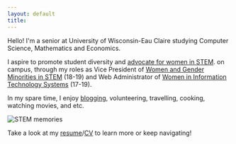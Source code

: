 ```yaml
---
layout: default
title: 
---
```


Hello! I'm a senior at University of Wisconsin-Eau Claire studying Computer Science, Mathematics and Economics. 

I aspire to promote student diversity and [advocate for women in STEM](https://www.youtube.com/watch?v=dtJj1jAKOas). on campus, through my roles as Vice President of [Women and Gender Minorities in STEM](https://sites.google.com/view/uwecwistem/) (18-19) and Web Administrator of [Women in Information Technology Systems](https://www.facebook.com/UWECWITS/) (17-19).

In my spare time, I enjoy [blogging](https://foongminwong.blogspot.com), volunteering, travelling, cooking, watching movies, and etc.

![STEM memories](/assets/stem_banner_2.png)

Take a look at my [resume](https://drive.google.com/open?id=10HE4X9rg9c7CHY1tb6vBGWWo0ggodHxC)/[CV](https://drive.google.com/open?id=1OT-HkQwWePL-A6QOifTcMTO_UMIH7fRY) to learn more or keep navigating!



